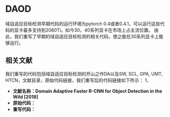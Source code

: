 # DAOD

域自适应目标检测早期代码的运行环境为pytorch 0.4或者0.4.1，可以运行这些代码的显卡最多支持到2080Ti。如今30，40系列显卡在市场上占主流位置。
由此，我们重写了早期的域自适应目标检测的相关代码，使之能在30系列显卡上能够运行。
## 相关文献
我们重写的代码包括域自适应目标检测的开山之作DA以及SW, SCL, GPA, UMT, HTCN，文献目录，原始代码链接，我们重写后的代码链接如下所示：
1、 
* <strong>文献名称：Domain Adaptive Faster R-CNN for Object Detection in the Wild [2018]
* 原始代码：
* 重写代码：

